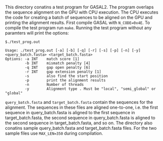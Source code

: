 This directory conatins a test program for GASAL2. The program overlaps the sequence alignment on the GPU with CPU execution. The CPU executes the code for creating a batch of sequences to be aligned on the GPU and printing the alignment results. First compile GASAL with `N_CODE=0x4E`. To compile the test program run `make`. Running the test program without any paramters will print the options:

```
$./test_prog.out

Usage: ./test_prog.out [-a] [-b] [-q] [-r] [-s] [-p] [-n] [-y] <query_batch.fasta> <target_batch.fasta>
Options: -a INT    match score [1]
         -b INT    mismatch penalty [4]
         -q INT    gap open penalty [6]
         -r INT    gap extension penalty [1]
         -s        also find the start position 
         -p        print the alignment results 
         -n        Number of threads 
         -y        Alignment type . Must be "local", "semi_global" or "global"  
```


`query_batch.fasta` and `target_batch.fasta` contain the sequences for the alignment. The sequences in these files are aligned one-to-one, i.e. the first sequence in query_batch.fasta is aligned to the first sequence in target_batch.fasta, the second sequence in query_batch.fasta is aligned to the second sequence in target_batch.fasta, and so on. The directory also conatins sample query_batch.fasta and target_batch.fasta files. For the two sample files use `MAX_LEN=350` during compilation.

